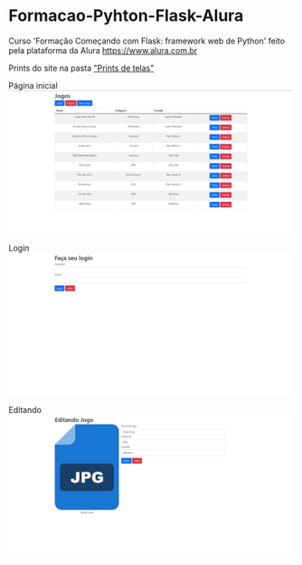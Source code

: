 # Formacao-Pyhton-Flask-Alura
 Curso 'Formação Começando com Flask: framework web de Python' feito pela plataforma da Alura <https://www.alura.com.br>

Prints do site na pasta ["Prints de telas"](https://github.com/paulo-emilio/Projetos/tree/main/Site%20Jogoteca%20-%20Flask/Prints%20de%20telas)

Página inicial
![Home](https://github.com/paulo-emilio/Projetos/blob/main/Site%20-%20Flask/Prints%20de%20telas/Home.jpeg)

Login
![Login](https://github.com/paulo-emilio/Projetos/blob/main/Site%20-%20Flask/Prints%20de%20telas/Login.jpeg)

Editando
![Edit](https://github.com/paulo-emilio/Projetos/blob/main/Site%20-%20Flask/Prints%20de%20telas/Edit.jpeg)
